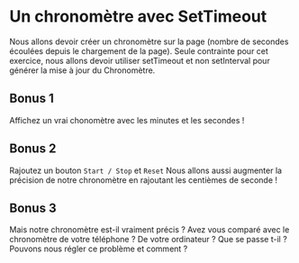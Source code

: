 # Un chronomètre avec SetTimeout

Nous allons devoir créer un chronomètre sur la page (nombre de secondes écoulées depuis le chargement de la page).
Seule contrainte pour cet exercice, nous allons devoir utiliser setTimeout et non setInterval pour générer la mise à jour du Chronomètre.

## Bonus 1
Affichez un vrai chonomètre avec les minutes et les secondes !

## Bonus 2
Rajoutez un bouton `Start / Stop` et `Reset` 
Nous allons aussi augmenter la précision de notre chronomètre en rajoutant les centièmes de seconde !

## Bonus 3
Mais notre chronomètre est-il vraiment précis ? Avez vous comparé avec le chronomètre de votre téléphone ? De votre ordinateur ?
Que se passe t-il ?
Pouvons nous régler ce problème et comment ?
